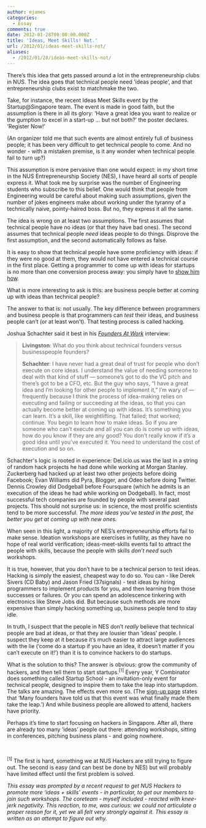 ```yaml
---
author: ejames
categories:
  - Essay
comments: true
date: 2012-01-28T00:00:00.000Z
title: 'Ideas, Meet Skills! Not.'
url: /2012/01/ideas-meet-skills-not/
aliases:
  - /2012/01/28/ideas-meet-skills-not/
---
```


There’s this idea that gets passed around a lot in the entrepreneurship clubs in NUS. The idea goes that technical people need ‘ideas people’, and that entrepreneurship clubs exist to matchmake the two.

Take, for instance, the recent Ideas Meet Skills event by the Startup@Singapore team. The event is made in good faith, but the assumption is there in all its glory: ‘Have a great idea you want to realize or the gumption to excel in a start-up … but not both?’ the poster declares. ‘Register Now!’

(An organizer told me that such events are almost entirely full of business people; it has been very difficult to get technical people to come. And no wonder - with a mistaken premise, is it any wonder when technical people fail to turn up?)

This assumption is more pervasive than one would expect: in my short time in the NUS Entrepreneurship Society (NES), I have heard all sorts of people express it. What took me by surprise was the number of Engineering students who subscribe to this belief. One would think that people from Engineering would be careful about making such assumptions, given the number of jokes engineers make about working under the tyranny of a technically naive, pointy-haired boss. But no, they express it all the same.

The idea is wrong on at least two assumptions. The first assumes that technical people have no ideas (or that they have bad ones). The second assumes that technical people <em>need</em> ideas people to do things. Disprove the first assumption, and the second automatically follows as false.

It is easy to show that technical people have some proficiency with ideas: if they were no good at them, they would not have entered a technical course in the first place. Getting a programmer to come up with ideas for startups is no more than one conversion process away: you simply have to <a href="//www.paulgraham.com/ideas.html">show him how</a>.

What is more interesting to ask is this: are business people better at coming up with ideas than technical people?

The answer to that is: not usually. The key difference between programmers and business people is that programmers can <em>test</em> their ideas, and business people can’t (or at least won’t). That testing process is called hacking.

Joshua Schachter said it best in his <em><a href="//www.amazon.com/Founders-Work-Stories-Startups-Early/dp/1590597141">Founders At Work</a></em> interview:
<blockquote><strong>Livingston</strong>: What do you think about technical founders versus businesspeople founders?

<strong>Schachter</strong>: I have never had a great deal of trust for people who don’t execute on core ideas. I understand the value of needing someone to deal with that kind of stuff — someone’s got to do the VC pitch and there’s got to be a CFO, etc. But the guy who says, “I have a great idea and I’m looking for other people to implement it,” I’m wary of — frequently because I think the process of idea-making relies on executing and failing or succeeding at the ideas, so that you can actually become better at coming up with ideas. It’s something you can learn. It’s a skill, like weightlifting. That failed; that worked; continue. You begin to learn how to make ideas. So if you are someone who can’t execute and all you can do is come up with ideas, how do you know if they are any good? You don’t really know if it’s a good idea until you’ve executed it. You need to understand the cost of execution and so on.</blockquote>
Schachter's logic is rooted in experience: Del.icio.us was the last in a string of random hack projects he had done while working at Morgan Stanley. Zuckerberg had hacked up at least two other projects before doing Facebook; Evan Williams did Pyra, Blogger, and Odeo before doing Twitter. Dennis Crowley did Dodgeball before Foursquare (which he admits is an execution of the ideas he had while working on Dodgeball). In fact, most successful tech companies are founded by people with several past projects. This should not surprise us: in science, the most prolific scientists tend to be more successful. <em>The more ideas you've tested in the past, the better you get at coming up with new ones.</em>

When seen in this light, a majority of NES’s entrepreneurship efforts fail to make sense. Ideation workshops are exercises in futility, as they have no hope of real world verification; ideas-meet-skills events fail to attract the people with skills, because the people with skills <em>don’t need</em> such workshops.

It is true, however, that you don’t have to be a technical person to test ideas. Hacking is simply the easiest, cheapest way to do so. You can - like Derek Sivers (CD Baby) and Jason Fried (37signals) - test ideas by hiring programmers to implement products for you, and then learning from those successes or failures. Or you can spend an adolescence tinkering with electronics like Steve Jobs did. But because such methods are more expensive than simply hacking something up, business people tend to stay idle.

In truth, I suspect that the people in NES don’t <em>really</em> believe that technical people are bad at ideas, or that they are lousier than ‘ideas’ people. I suspect they keep at it because it’s much easier to attract large audiences with the lie (‘come do a startup if you have an idea, it doesn’t matter if you can’t execute on it!’) than it is to convince hackers to do startups.

What is the solution to this? The answer is obvious: grow the community of hackers, and then tell them to start startups.<sup>[1]</sup> Every year, Y Combinator does something called Startup School - an invitation-only event for technical people, designed to inspire them to take the leap into startupdom. The talks are amazing. The effects even more so. (The <a href="//startupschool.org/index.html">sign-up page</a> states that ‘Many founders have told us that this event was what finally made them take the leap.’) And while business people are allowed to attend, hackers have priority.

Perhaps it’s time to start focusing on hackers in Singapore. After all, there are already too many ‘ideas’ people out there: attending workshops, sitting in conferences, pitching business plans - and going nowhere.

&nbsp;

<sup>[1]</sup> The first is hard, something we at NUS Hackers are still trying to figure out. The second is easy (and can best be done by NES) but will probably have limited effect until the first problem is solved.

<em>This essay was prompted by a recent request to get NUS Hackers to promote more ‘ideas + skills’ events - in particular, to get our members to join such workshops. The coreteam - myself included - reacted with knee-jerk negativity. This reaction, to me, was curious: we could not articulate a proper reason for it, yet we </em>all<em> felt very strongly against it. This essay is written as an attempt to figure out why.</em>
